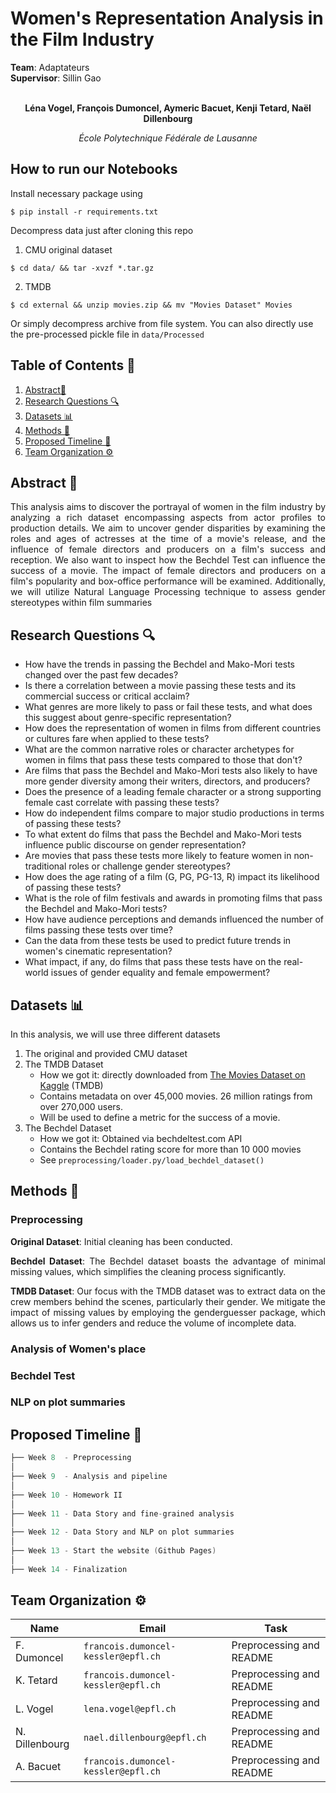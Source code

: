 # Women's Representation Analysis in the Film Industry

<div>
  <div><b>Team</b>: Adaptateurs</div>
  <div><b>Supervisor</b>: Sillin Gao</div>
</div>

<span align="center">

<br>

**Léna Vogel,  François Dumoncel,  Aymeric Bacuet,  Kenji Tetard,  Naël Dillenbourg**

*École Polytechnique Fédérale de Lausanne*

</span>

## How to run our Notebooks

Install necessary package using 

```console
$ pip install -r requirements.txt
```

Decompress data just after cloning this repo
1. CMU original dataset 
```console
$ cd data/ && tar -xvzf *.tar.gz
```

2. TMDB 
```console
$ cd external && unzip movies.zip && mv "Movies Dataset" Movies
```

Or simply decompress archive from file system. You can also directly use the pre-processed pickle file in `data/Processed`



## Table of Contents 📕


1. [Abstract📌](#abstract-📌)
2. [Research Questions 🔍](#research-questions-🔍)
3. [Datasets 📊](#datasets-📊)
4. [Methods 📝](#methods-📝)
5. [Proposed Timeline 📆](#pro)
6. [Team Organization ⚙️](#team-organization-⚙️)

<span style="text-align:justify;">



## Abstract 📌

This analysis aims to discover the portrayal of women in the film industry by analyzing a rich dataset encompassing aspects from actor profiles to production details. We aim to uncover gender disparities by examining the roles and ages of actresses at the time of a movie's release, and the influence of female directors and producers on a film's success and reception. We also want to inspect how the Bechdel Test can influence the success of a movie. The impact of female directors and producers on a film's popularity and box-office performance will be examined. Additionally, we will utilize Natural Language Processing technique to assess gender stereotypes within film summaries

</span>

## Research Questions 🔍

- How have the trends in passing the Bechdel and Mako-Mori tests changed over the past few decades?
- Is there a correlation between a movie passing these tests and its commercial success or critical acclaim?
- What genres are more likely to pass or fail these tests, and what does this suggest about genre-specific representation?
- How does the representation of women in films from different countries or cultures fare when applied to these tests?
- What are the common narrative roles or character archetypes for women in films that pass these tests compared to those that don't?
- Are films that pass the Bechdel and Mako-Mori tests also likely to have more gender diversity among their writers, directors, and producers?
- Does the presence of a leading female character or a strong supporting female cast correlate with passing these tests?
- How do independent films compare to major studio productions in terms of passing these tests?
- To what extent do films that pass the Bechdel and Mako-Mori tests influence public discourse on gender representation?
- Are movies that pass these tests more likely to feature women in non-traditional roles or challenge gender stereotypes?
- How does the age rating of a film (G, PG, PG-13, R) impact its likelihood of passing these tests?
- What is the role of film festivals and awards in promoting films that pass the Bechdel and Mako-Mori tests?
- How have audience perceptions and demands influenced the number of films passing these tests over time?
- Can the data from these tests be used to predict future trends in women's cinematic representation?
- What impact, if any, do films that pass these tests have on the real-world issues of gender equality and female empowerment?

## Datasets 📊

In this analysis, we will use three different datasets

1. The original and provided CMU dataset
2. The TMDB Dataset
   - How we got it: directly downloaded from [The Movies Dataset on Kaggle](https://www.kaggle.com/datasets/rounakbanik/the-movies-dataset) (TMDB)
   - Contains metadata on over 45,000 movies. 26 million ratings from over 270,000 users.
   - Will be used to define a metric for the success of a movie.
3. The Bechdel Dataset
    - How we got it: Obtained via bechdeltest.com API
    - Contains the Bechdel rating score for more than 10 000 movies  
    - See `preprocessing/loader.py/load_bechdel_dataset()`

## Methods 📝

### Preprocessing

<span style="text-align:justify;">

**Original Dataset**: Initial cleaning has been conducted.

**Bechdel Dataset**: The Bechdel dataset boasts the advantage of minimal missing values, which simplifies the cleaning process significantly.

**TMDB Dataset**: Our focus with the TMDB dataset was to extract data on the crew members behind the scenes, particularly their gender. We mitigate the impact of missing values by employing the genderguesser package, which allows us to infer genders and reduce the volume of incomplete data.

</span>

### Analysis of Women's place

### Bechdel Test

### NLP on plot summaries

## Proposed Timeline 📆


```C
├── Week 8  - Preprocessing
│  
├── Week 9  - Analysis and pipeline
│  
├── Week 10 - Homework II
│  
├── Week 11 - Data Story and fine-grained analysis
│  
├── Week 12 - Data Story and NLP on plot summaries 
│    
├── Week 13 - Start the website (Github Pages)
│  
├── Week 14 - Finalization
```

## Team Organization ⚙️


| Name          | Email                                 | Task                    |
|-----------------|---------------------------------------|----------------------------|
| F. Dumoncel     | `francois.dumoncel-kessler@epfl.ch`     | Preprocessing and README   |
| K. Tetard       | `francois.dumoncel-kessler@epfl.ch`     | Preprocessing and README   |
| L. Vogel        | `lena.vogel@epfl.ch`     | Preprocessing and README   |
| N. Dillenbourg  | `nael.dillenbourg@epfl.ch`     | Preprocessing and README   |
| A. Bacuet       | `francois.dumoncel-kessler@epfl.ch`     | Preprocessing and README   |
